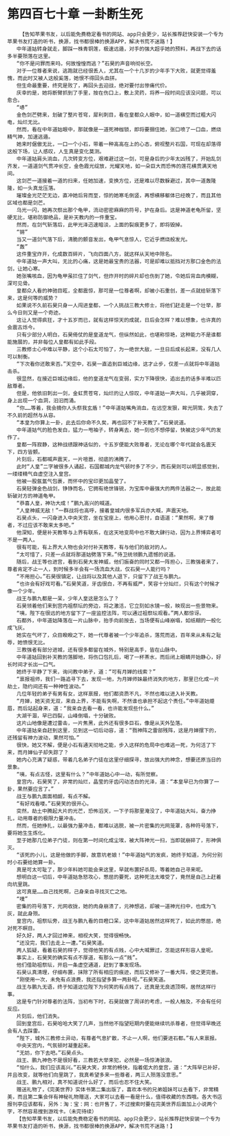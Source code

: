# 第四百七十章 一卦断生死
        【告知苹果书友，以后能免费稳定看书的网站、app只会更少，站长推荐赶快安装一个专为苹果书友打造的听书，换源，找书都很棒的换源APP，解决书荒不迷路！】
       中年道姑转身就走，脚踩一株青铜莲，极速远遁，对手的强大超乎她的预料，再战下去的话多半要殒落在这里。
       “你不是问罪而来吗，何故惶惶而逃？”石昊的声音响彻长空。
       对于一位尊者来说，逃跑就已经很丢人，尤其在一个十几岁的少年手下大败，就更觉得羞愧，而此时又被人这般奚落，她恨不得回头血拼。
       但生命最重要，终究是败了，再回头去迎战，绝对要付出惨痛代价。
       庆幸的是，她将断臂抓到了手里，按在伤口上，敷上灵药，将养一段时间应该没问题，可以愈合。
       “哧”
       金色剑芒劈来，划破了整片苍穹，犀利刺目，看在皇都众人眼中，如一道横空而过粗大闪电，灿烂无比。
       然而，看在中年道姑眼中，那就像是一道死神枷锁，即将要捆住她，张口喷了一口血，燃烧精气神，加速逃遁。
       她来时倨傲无比，一口一个小石，带着一种高高在上的心态，俯视整片石国，可现在却落得这般下场，让人感叹，人生真是变化莫测。
       中年道姑肩头淌血，几次转变方位，艰难避过这一剑，可是身后的少年太凶残了，开始乱剑齐发，一道道剑气贯冲长空，金色霞光绽放，光耀天地，如一朵巨大而恐怖的莲花横贯满天地间。
       这剑芒一道接着一道的扫来，任她加速，变换方位，还是难以尽数躲避过，其中一道轰隆隆，如一头真龙压落。
       璀璨金光茫茫无边，直冲她后背而至，惊的她寒毛倒竖，再想横移躯体已经晚了，而且其他区域也都是剑芒。
       乌光一闪，她再次祭出那个龟甲，流动密密麻麻的符号，护在身后。这是神道老龟所留，坚硬无比，堪称防御绝品，是补天教内的一件重宝。
       然而，在剑气斩落后，此甲光泽迅速暗淡，上面的裂痕更多了，即将毁掉。
       “锵”
       当又一道剑气落下后，清脆的颤音发出，龟甲气息惊人，它近乎燃烧般发光。
       “轰”
       这件重宝炸开，化成数百碎片，飞向四面八方，就这样从天地中除名。
       中年道姑一声大叫，无比的心痛，这是她最宝贵的法器，可是却难以抵挡对方那口金色的法剑，让她心寒。
       她张嘴咳血，因为龟甲虽拦住了剑气，但炸开时的碎片却也伤到了她，令她后背血肉模糊，深可见骨。
       皇都众人看的神驰目眩，全都震惊，那可是一位尊者啊，却被小石重创，差一点就给斩落下来，这是何等的威势？
       如果说不久前石昊只身一人闯进皇都，一个人挑战三教大修士，将他们赶走是一个壮举，那么今日则又是一个奇迹。
       这让人觉得疯狂，才十五岁而已，就有这样惊天的成就，日后会怎样？难以想象，也许真的会震古烁今。
       只有少部分人明白，石昊倚仗的是皇道龙气，但纵然如此，也堪称惊艳，这种能力不是谁都能施展的，并非每位人皇都有如此手段。
       三教修士心中难以平静，这个小石太可怕了，为一绝世大敌，一旦日后成长起来，没有几人可以制衡。
       “下次看你还敢来否。”天空中，石昊一直追到巨城边缘，这才止步，仅差一点就将中年道姑击杀。
       很显然，在接近巨城边缘后，他的皇道龙气在变弱，实力下降很快，追出去的话多半难以匹敌尊者。
       但是，他依旧刺出一剑，金虹贯苍穹，灿烂的让人惊叹，中年道姑一声大叫，几乎被洞穿，身上出现一个血洞，汩汩而涌。
       “你……等着，我会摘你人头祭我玄盾！”中年道姑嘴角淌血，在远空发狠，眸光阴鸷，失去了不久前的超然与从容。
       “本皇为你算上一卦，此去后你命不久矣，再也回不了补天教了。”石昊说道。
       中年道姑气的脸色发白，猛力一甩袖子，转身离去，她一刻也不想停留，快被这少年气的发作了。
       皇都一阵寂静，这种战绩跟神话似的，十五岁便能大败尊者，无论在哪个年代就会名震天下，四方皆颤。
       片刻后，石都喊声震天，一片喧嚣，彻底的沸腾了。
       此时“人皇”二字被很多人诵起，石国都城内龙气顿时多了不少，而石昊则可以明显感觉到，一缕缕精气自虚空注入皇宫。
       他被一股氤氲气包裹，而怀中的宝印更加晶莹了。
       石昊轻弹金色战剑，铮铮而名，它拥有绝世锋锐，为宝库中最强大的两件法器之一，故此能斩破对方的神道龟甲。
       “恭喜人皇，神功大成！”鹏九高兴的喊道。
       “人皇神威无敌！”一群战将也高呼，接着皇城内很多军兵亦大喊，声震天地。
       石昊点头，一闪身进入中央天宫，坐在宝座上，他用心思忖，自语道：“果然啊，来了尊者，不过应该不敢来太多吧。”
       他深知，便是补天教等与上界有联系，在这天地变局中也不敢大肆行动，因为上界博弈者可不是一两人。
       很有可能，有上界大人物也会对付补天教等，有与他们的敌对的人。
       “太可惜了，只差一点就将那道姑劈落下来。”侍卫统领鹏九遗憾的说道。
       随后，战王等也进宫，看到石昊大发神威，他们振奋的同时又都一阵担心，三教强者来了，尊者肯定不止一人，到时候多半会有一场流血大战，仅石昊一人能行吗？
       “不用担心。”石昊很镇定，让战将以及其他人退下，只留下了战王与鹏九。
       “也许会有好戏可看。”石昊笑道，牙齿很白，不再有威严，笑容十分灿烂，只有这个时候才像一个少年。
       战王与鹏九都是一呆，少年人皇这是怎么了？
       石昊领着他们来到宫内祖祭坛的旁边，将之激活，它立刻如水镜一般，映现出一些景物来。
       “咦，陛下在很远的地方留下了一座监控法阵，可以通过祖祭坛观看。”两人都惊讶。
       石都外，中年道姑降落在一片山脉中，抬手向前按去，当场便有山峰崩塌，如纸糊的一般化成飞灰。
       她实在气坏了，众目睽睽之下，她一代尊者被一个少年追杀，落荒而逃，百年来从未有之耻辱，她愤恨无比。
       三教强者有部分进城，还有很多都留在城外，特别是高手，皆在山脉中。
       中年道姑回到补天教的落脚地，将伤口包扎后，喝了一杯茶水，而后闭上眼睛开始静心，好长时间才长出一口气。
       她终于平静了下来，询问教中弟子，道：“可有月婵的线索？”
       “禀报祖师，我们一路追寻下去，发现一地，为月婵师妹最终消失的地方，那里已化成一片劫土，隐约间还有一种神性波动。”
       几位年轻的弟子有男有女，这样禀报，他们都资质不凡，不然也难以进入补天教。
       “月婵，她天资无双，来自上界，不能有失啊，不然谁也承担不起这个责任。”中年道姑蹙眉，而后站起身来，道：“我亲自去看一看，也许能发现些什么。”
       大湖干涸，早已四裂，山峰倒塌，十分破败。
       这片山地像是遭过雷击，一片焦黑，此外还有很多巨石，像是从天外坠落。
       中年道姑亲自赶到这里，见到这一切后动容，道：“戮神阵之雷部残阵，这是月婵摆下的，还残留有神力波动，果然可怕。”
       很快，她又不解，便是小石有通天彻地之能，步入这样的危局中也难逃一死，为何活了下来，而月婵仙子却失踪了？
       她内心充满了疑惑，带着几名弟子门徒在这里仔细探寻，放出强大的神念，想要还原当日的景象。
       “咦，有点古怪，这里有什么？”中年道姑心中一动，有所觉察。
       皇宫内，石昊笑了，非常的灿烂，晶莹的牙齿闪动洁白的光泽，道：“本皇早已为你算了一卦，果然要应言了。”
       战王与鹏九面面相觑，有点不解。
       “有好戏看喽。”石昊笑的很开心。
       突然，劫土中腾起大片的光芒，恐怖滔天，一下子将那里淹没了，中年道姑大叫，奋力挣扎，动用尊者的极限力量冲击。
       然而，任她挣扎，以最强力量冲击，都难以逃脱，被一片密集的光网笼罩，各种符号落下，要将她生生炼化。
       至于她那几位弟子门徒，则在第一时间化成尘埃，被大阵神光一扫，当即就崩碎了，形神俱灭。
       “该死的小儿，这是他做的手脚，故意坑老娘！”中年道姑气的发疯，她终于知道，为何分别时小石要给她算一卦。
       真是可太可耻了，那少年料她可能会来这里，早就布置好杀局，等着她自己寻来呢。
       想明白这一切后，中年道姑急怒攻心，憋屈的要死，这种死法太难受了，竟然是自己上赶着向坑里跳。
       这可真是……自己找死啊，己身亲自寻找灭亡之地。
       “噗”
       密集的符号落下，光网收拢，她的肉身崩溃了，元神想逃，却被一道神光扫中，也成为飞灰，就此身殒。
       皇宫内，祖祭坛旁，战王与鹏九看的目瞪口呆，这中年道姑居然这样死了，如此的憋屈，绝对死不瞑目。
       好久好，两人才回过神来，相视大笑，觉得很畅快。
       “还没完，我们去走上一遭。”石昊笑道。
       两人狐疑，看着石昊的样子，觉得他笑的有点贱，心中大喊罪过，怎能这样形容人皇呢。
       事实上，石昊笑的确实有点不厚道，有那么一点“贱”。
       他们借助祖祭坛，开启一条虚空通道，赶到了事发现场。
       石昊认真清理，仔细布置，抹除了所有相应的痕迹，而后又修补了一番大阵，使之更完善。
       “刚使用一次，未免有点浪费，我还指望多算一两卦呢。”石昊笑道。
       战王与鹏九无语，终于知道这位陛下为何笑的有点贱了，还真是无良透顶啊，居然这样行事。
       这是专门针对尊者的法阵，当初布下时，石昊就做了周详的考虑，一般人触及，不会有任何反应。
       片刻后，他们消失。
       回到皇宫后，石昊哈哈大笑了几声，当然他不指望短期内便能继续坑杀尊者，但觉得早晚还会有人去踩雷。
       “陛下，城外三教修士异动，有尊者气息扩散，不止一人啊，他们要进石都。”有人来禀报。
       中央天宫内，气氛顿时凝重起来。
       “无妨，你下去吧。”石昊点头。
       战王、鹏九神色不是很好看，三教若大举来犯，必然是一场惊涛骇浪。
       “怕什么，我们应该高兴。”石昊大笑，非常的畅快，指着偌大的皇宫，道：“大阵早已补好，并且改变，就等他们向里跳了，我真希望多来一些尊者，两三人殒落没意思。”
       战王、鹏九相对，真不知道说什么好了，而后也忍不住大笑。
       赠送礼物了，《完美世界》实体书第二集出版了，喜欢本书的兄弟姐妹可以去看下，非常精美，而且第二集会伴有神秘礼物赠送，大家可以去看一看是什么，值得收藏的东西哦。各大书店报刊亭应该都有，另外：淘：宝：网：也开售了，不过搜索时要在完美世界后面加上小说两个字，不然容易搜到游戏卡。（未完待续）
       【告知苹果书友，以后能免费稳定看书的网站、app只会更少，站长推荐赶快安装一个专为苹果书友打造的听书，换源，找书都很棒的换源APP，解决书荒不迷路！】